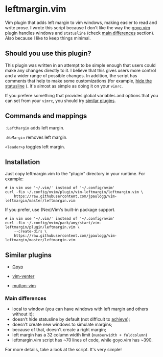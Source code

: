 # leftmargin.vim

Vim plugin that adds left margin to vim windows, making easier to read and write prose. I wrote
this script because I don't like the way the [goyo.vim](https://github.com/junegunn/goyo.vim/tree/master)
plugin handles windows and `statusline` (check [main differences](#main-differences) section). Also because
I like to keep things minimal.

## Should you use this plugin?

This plugin was written in an attempt to be simple enough that users could make any changes directly
to it. I believe that this gives users more control and a wider range of possible changes. In
addition, the script has comments that help to make some customizations (for example,
[hide the statusline](https://github.com/jpaulogg/vim-leftmargin/blob/293f7ba4955bffc492fd4c20569a537d61b1f47b/leftmargin.vim#L48-L51)
). It's almost as simple as doing it on your `vimrc`.

If you prefere something that provides global variables and options that you can set from
your `vimrc`, you should try [similar plugins](#similar-plugins).

## Commands and mappings

`:LeftMargin` adds left margin.

`:NoMargin` removes left margin.

`<leader>p` toggles left margin.

## Installation

Just copy leftmargin.vim to the "plugin" directory in your runtime. For example:

```
# in vim use '~/.vim/' instead of '~/.config/nvim'
curl -fLo ~/.config/nvim/plugin/vim-leftmargin/leftmargin.vim \
	https://raw.githubusercontent.com/jpaulogg/vim-leftmargin/master/leftmargin.vim
```

If you prefer, use (Neo)Vim's built-in package support.

```
# in vim use '~/.vim/' instead of '~/.config/nvim'
curl -fLo ~/.config/nvim/pack/any/start/vim-leftmargin/plugin/leftmargin.vim \
	--create-dirs \
	https://raw.githubusercontent.com/jpaulogg/vim-leftmargin/master/leftmargin.vim
```

## Similar plugins

- [Goyo](https://github.com/junegunn/goyo.vim/tree/master/)

- [vim-venter](https://github.com/JMcKiern/vim-venter)

- [mutton-vim](https://github.com/gabenespoli/vim-mutton)

### Main differences

- local to window (you can have windows with left margin and others without it);
- doesn't hide statusline by default (not difficult to [achieve](#should-you-use-this-plugin));
- doesn't create new windows to simulate margins;
- because of that, doesn't create a right margin;
- left margin has a 32 column width limit (`numberwidth + foldcolumn`)
- leftmargin.vim script has ~70 lines of code, while goyo.vim has ~390.

For more details, take a look at the script. It's very simple!

